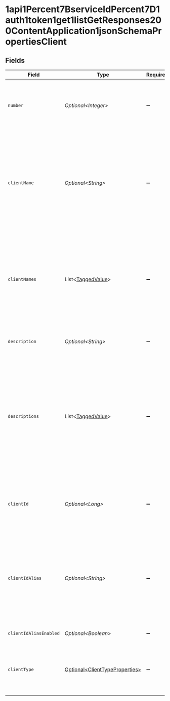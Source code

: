 # 1api1Percent7BserviceIdPercent7D1auth1token1get1listGetResponses200ContentApplication1jsonSchemaPropertiesClient


## Fields

| Field                                                                                                                                                                                                                                  | Type                                                                                                                                                                                                                                   | Required                                                                                                                                                                                                                               | Description                                                                                                                                                                                                                            |
| -------------------------------------------------------------------------------------------------------------------------------------------------------------------------------------------------------------------------------------- | -------------------------------------------------------------------------------------------------------------------------------------------------------------------------------------------------------------------------------------- | -------------------------------------------------------------------------------------------------------------------------------------------------------------------------------------------------------------------------------------- | -------------------------------------------------------------------------------------------------------------------------------------------------------------------------------------------------------------------------------------- |
| `number`                                                                                                                                                                                                                               | *Optional\<Integer>*                                                                                                                                                                                                                   | :heavy_minus_sign:                                                                                                                                                                                                                     | The sequential number of the client. The value of this property is assigned by Authlete.<br/>                                                                                                                                          |
| `clientName`                                                                                                                                                                                                                           | *Optional\<String>*                                                                                                                                                                                                                    | :heavy_minus_sign:                                                                                                                                                                                                                     | The name of the client application. This property corresponds to `client_name` in<br/>[OpenID Connect Dynamic Client Registration 1.0, 2. Client Metadata](https://openid.net/specs/openid-connect-registration-1_0.html#ClientMetadata).<br/> |
| `clientNames`                                                                                                                                                                                                                          | List\<[TaggedValue](../../models/components/TaggedValue.md)>                                                                                                                                                                           | :heavy_minus_sign:                                                                                                                                                                                                                     | Client names with language tags. If the client application has different names for different<br/>languages, this property can be used to register the names.<br/>                                                                      |
| `description`                                                                                                                                                                                                                          | *Optional\<String>*                                                                                                                                                                                                                    | :heavy_minus_sign:                                                                                                                                                                                                                     | The description about the client application.                                                                                                                                                                                          |
| `descriptions`                                                                                                                                                                                                                         | List\<[TaggedValue](../../models/components/TaggedValue.md)>                                                                                                                                                                           | :heavy_minus_sign:                                                                                                                                                                                                                     | Descriptions about the client application with language tags. If the client application has different<br/>descriptions for different languages, this property can be used to register the descriptions.<br/>                           |
| `clientId`                                                                                                                                                                                                                             | *Optional\<Long>*                                                                                                                                                                                                                      | :heavy_minus_sign:                                                                                                                                                                                                                     | The client identifier used in Authlete API calls. The value of this property is assigned by Authlete.                                                                                                                                  |
| `clientIdAlias`                                                                                                                                                                                                                        | *Optional\<String>*                                                                                                                                                                                                                    | :heavy_minus_sign:                                                                                                                                                                                                                     | The value of the client's `client_id` property used in OAuth and OpenID Connect calls. By<br/>default, this is a string version of the `clientId` property.<br/>                                                                       |
| `clientIdAliasEnabled`                                                                                                                                                                                                                 | *Optional\<Boolean>*                                                                                                                                                                                                                   | :heavy_minus_sign:                                                                                                                                                                                                                     | Deprecated. Always set to `true`.                                                                                                                                                                                                      |
| `clientType`                                                                                                                                                                                                                           | [Optional\<ClientTypeProperties>](../../models/components/ClientTypeProperties.md)                                                                                                                                                     | :heavy_minus_sign:                                                                                                                                                                                                                     | The client type, either `CONFIDENTIAL` or `PUBLIC`. See [RFC 6749, 2.1. Client Types](https://datatracker.ietf.org/doc/html/rfc6749#section-2.1)<br/>for details.<br/>                                                                 |